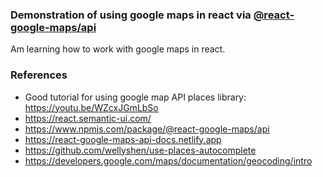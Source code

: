 ### Demonstration of using google maps in react via [@react-google-maps/api]( https://www.npmjs.com/package/@react-google-maps/api)
Am learning how to work with google maps in react.

### References

-   Good tutorial for using google map API places library: https://youtu.be/WZcxJGmLbSo
-   https://react.semantic-ui.com/
-   https://www.npmjs.com/package/@react-google-maps/api
-   https://react-google-maps-api-docs.netlify.app
-   https://github.com/wellyshen/use-places-autocomplete
-   https://developers.google.com/maps/documentation/geocoding/intro
